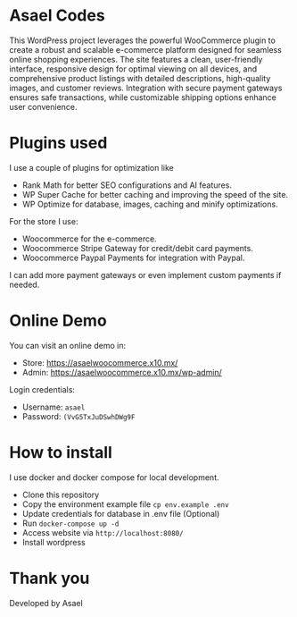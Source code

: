 # Asael Codes

This WordPress project leverages the powerful WooCommerce plugin to create a robust and scalable e-commerce platform designed for seamless online shopping experiences.
The site features a clean, user-friendly interface, responsive design for optimal viewing on all devices, and comprehensive product listings with detailed descriptions, high-quality images, and customer reviews.
Integration with secure payment gateways ensures safe transactions, while customizable shipping options enhance user convenience.

# Plugins used

I use a couple of plugins for optimization like

- Rank Math for better SEO configurations and AI features.
- WP Super Cache for better caching and improving the speed of the site.
- WP Optimize for database, images, caching and minify optimizations.

For the store I use:

- Woocommerce for the e-commerce.
- Woocommerce Stripe Gateway for credit/debit card payments.
- Woocommerce Paypal Payments for integration with Paypal.

I can add more payment gateways or even implement custom payments if needed.

# Online Demo

You can visit an online demo in:

- Store: https://asaelwoocommerce.x10.mx/
- Admin: https://asaelwoocommerce.x10.mx/wp-admin/

Login credentials:

- Username: `asael`
- Password: `(VvG5TxJuDSwhDWg9F`

# How to install

I use docker and docker compose for local development.

- Clone this repository
- Copy the environment example file `cp env.example .env`
- Update credentials for database in .env file (Optional)
- Run `docker-compose up -d`
- Access website via `http://localhost:8080/`
- Install wordpress

# Thank you

Developed by Asael
